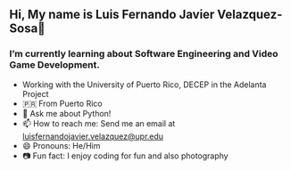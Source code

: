 ## Hi, My name is Luis Fernando Javier Velazquez-Sosa👋

### I’m currently learning about Software Engineering and Video Game Development.

- Working with the University of Puerto Rico, DECEP in the Adelanta Project
- 🇵🇷 From Puerto Rico
- 💬 Ask me about Python!
- 📫 How to reach me: Send me an email at luisfernandojavier.velazquez@upr.edu
- 😄 Pronouns: He/Him
- 📷 Fun fact: I enjoy coding for fun and also photography




